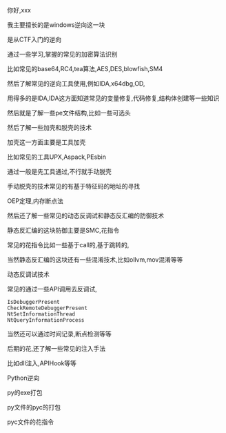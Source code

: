 你好,xxx

我主要擅长的是windows逆向这一块

是从CTF入门的逆向

通过一些学习,掌握的常见的加密算法识别

比如常见的base64,RC4,tea算法,AES,DES,blowfish,SM4

然后了解常见的逆向工具使用,例如IDA,x64dbg,OD,

用得多的是IDA,IDA这方面知道常见的变量修复,代码修复,结构体创建等一些知识



然后就是了解一些pe文件结构,比如一些可选头



然后了解一些加壳和脱壳的技术

加壳这一方面主要是工具加壳

比如常见的工具UPX,Aspack,PEsbin



通过一般是先工具通过,不行就手动脱壳

手动脱壳的技术常见的有基于特征码的地址的寻找

OEP定理,内存断点法



然后还了解一些常见的动态反调试和静态反汇编的防御技术

静态反汇编的这块防御主要是SMC,花指令

常见的花指令比如一些基于call的,基于跳转的,

当然静态反汇编的这块还有一些混淆技术,比如ollvm,mov混淆等等



动态反调试技术

常见的通过一些API调用去反调试,

```
IsDebuggerPresent
CheckRemoteDebuggerPresent
NtSetInformationThread
NtQueryInformationProcess 
```

当然还可以通过时间记录,断点检测等等



后期的花,还了解一些常见的注入手法

比如dll注入,APIHook等等





Python逆向

py的exe打包

py文件的pyc的打包

pyc文件的花指令